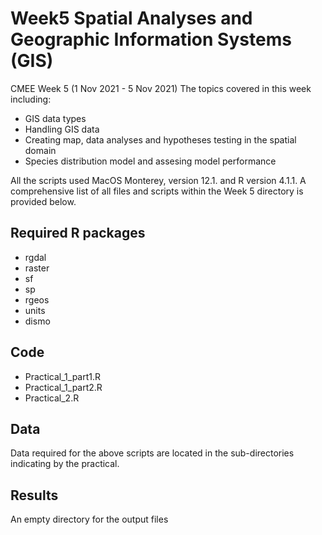 # Week5 Spatial Analyses and Geographic Information Systems (GIS)

CMEE Week 5 (1 Nov 2021 - 5 Nov 2021)
The topics covered in this week including:

- GIS data types
- Handling GIS data
- Creating map, data analyses and hypotheses testing in the spatial domain
- Species distribution model and assesing model performance

All the scripts used MacOS Monterey, version  12.1. and R version 4.1.1. A comprehensive list of all files and scripts within the Week 5 directory is provided below.

## Required R packages

- rgdal
- raster
- sf
- sp
- rgeos
- units
- dismo

## Code

- Practical_1_part1.R
- Practical_1_part2.R
- Practical_2.R

## Data

Data required for the above scripts are located in the sub-directories indicating by the practical.

## Results

An empty directory for the output files



 
